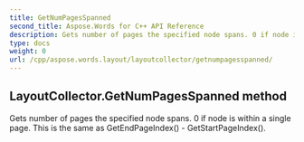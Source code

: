 ```yaml
---
title: GetNumPagesSpanned
second_title: Aspose.Words for C++ API Reference
description: Gets number of pages the specified node spans. 0 if node is within a single page. This is the same as GetEndPageIndex() - GetStartPageIndex(). 
type: docs
weight: 0
url: /cpp/aspose.words.layout/layoutcollector/getnumpagesspanned/
---
```

## LayoutCollector.GetNumPagesSpanned method


Gets number of pages the specified node spans. 0 if node is within a single page. This is the same as GetEndPageIndex() - GetStartPageIndex(). 

